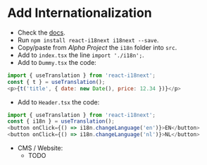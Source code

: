 # Add Internationalization

- Check the [docs](https://react.i18next.com/).
- Run `npm install react-i18next i18next --save`.
- Copy/paste from *Alpha Project* the `i18n` folder into `src`.
- Add to `index.tsx` the line `import './i18n';`.
- Add to `Dummy.tsx` the code:
```javascript
import { useTranslation } from 'react-i18next';
const { t } = useTranslation();
<p>{t('title', { date: new Date(), price: 12.34 })}</p>
```
- Add to `Header.tsx` the code:
```javascript
import { useTranslation } from 'react-i18next';
const { i18n } = useTranslation();
<button onClick={() => i18n.changeLanguage('en')}>EN</button>
<button onClick={() => i18n.changeLanguage('nl')}>NL</button>
```

- CMS / Website:
    - TODO
